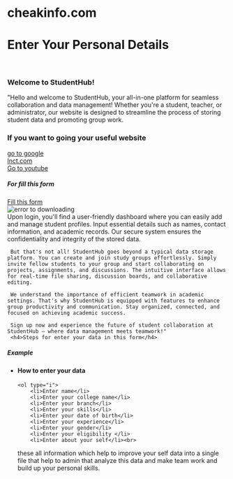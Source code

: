 # cheakinfo.com
<!DOCTYPE html>
<html lang="en">
<head>
    <meta charset="UTF-8">
    <meta name="viewport" content="width=device-width, initial-scale=1.0">
    <title>Self Data Form</title>
</head>
<body>
     <h1>Enter Your Personal Details</h1>
     <br><h3>Welcome to StudentHub!</h3>
     "Hello and welcome to StudentHub, your all-in-one platform for seamless collaboration and data management! Whether you're a student, teacher, or administrator, our website is designed to streamline the process of storing student data and promoting group work.
     <h3>If you want to going your useful website</h3>
     <a href="http://google.com" target="blank">go to google</a><br>
     <a href="http://lnct.ac.in" target="blank">lnct.com</a><br>
     <a href="http://youtube.com " target="blank">Go to youtube</a><br>
     <h5>For fill this form</h5>
     <a href="http://avina7061.github.io/formfill.com/">Fill this form</a><br>
    <img src="http://source.unsplash.com/TCpfPxKPOvk/300x200" alt="error to downloading">
   
<br>
     Upon login, you'll find a user-friendly dashboard where you can easily add and manage student profiles. Input essential details such as names, contact information, and academic records. Our secure system ensures the confidentiality and integrity of the stored data.
     
     But that's not all! StudentHub goes beyond a typical data storage platform. You can create and join study groups effortlessly. Simply invite fellow students to your group and start collaborating on projects, assignments, and discussions. The intuitive interface allows for real-time file sharing, discussion boards, and collaborative editing.
     
     We understand the importance of efficient teamwork in academic settings. That's why StudentHub is equipped with features to enhance group productivity and communication. Stay organized, connected, and focused on achieving academic success.
     
     Sign up now and experience the future of student collaboration at StudentHub – where data management meets teamwork!"
     <h4>Steps for enter your data in this form</h4>
<h5>Example</h5>
<ul type="disc">
    <h4><li> How to enter your data </li></h4>

    <ol type="i">
        <li>Enter name</li>
        <li>Enter your college name</li>
        <li>Enter your branch</li>
        <li>Enter your skills</li>
        <li>Enter your date of birth</li>
        <li>Enter your experience</li>
        <li>Enter your gender</li>
        <li>Enter your eligibility </li>
        <li>Enter about your self</li><br>
these all information which help to improve your self data into a single file that help to admin that analyze this data and make team work and build up your personal skills.
    </ol>
</ul>
</body>
</html>
